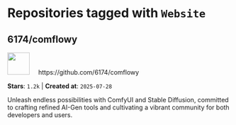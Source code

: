 # Repositories tagged with `Website`


## 6174/comflowy


<a href='https://github.com/6174/comflowy'>
<img src="https://avatars.githubusercontent.com/u/3872872?v=4" width="50" height="50"></a> &nbsp; &nbsp; https://github.com/6174/comflowy

**Stars**: `1.2k` | **Created at**: `2025-07-28`


Unleash endless possibilities with ComfyUI and Stable Diffusion, committed to crafting refined AI-Gen tools and cultivating a vibrant community for both developers and users. 
